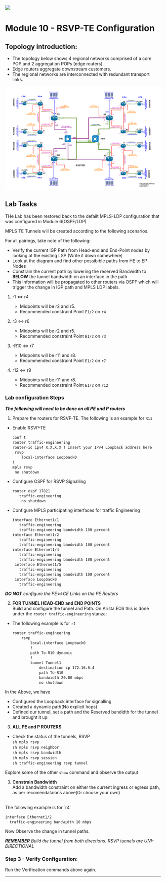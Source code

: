 ![](apnic_logo.png)

# Module 10 - RSVP-TE Configuration
## Topology introduction:
-	The topology below shows 4 regional networks comprised of a core POP and 2 aggregation POPs (edge routers).
-	Edge routers aggregate downstream customers.
-	The regional networks are interconnected with redundant transport links.

![](LabTopology-MPLS-20240523.png)

<div style="page-break-after: always;"></div>

## Lab Tasks

THe Lab has been restored back to the defailt MPLS-LDP configuration that was configured in Module 6(OSPF/LDP)


MPLS TE Tunnels will be created according to the following scenarios.

For all pairings, take note of the following:
* Verify the current IGP Path from Head-end and End-Point nodes by looking at the existing LSP (Write it down somewhere)
* Look at the diagram  and find other possibible paths from HE to EP Nodes<BR>
* Constrain the current path by lowering the reserved Bandwidth to **BELOW** the tunnel bandwidth on an interface in the path 
* This information will be propagated to other routers via OSPF which will trigger the change in IGP path and MPLS LDP labels.

1. r1 <=> r4

    * Midpoints will be r2 and r5.<BR>
    * Recommended constraint Point `E1/2` on `r4`

2. r3 <=> r6
    * Midpoints will be r2 and r5.<BR>
    * Recommended constraint Point `E1/2` on `r3`
3.  rR10 <=> r7
    * Midpoints will be r11 and r8.<BR>
    * Recommended constraint Point `E1/2` on `r7`

4. r12 <=> r9
    * Midpoints will be r11 and r8.<BR>
    * Recommended constraint Point `E1/2` on `r12`


### Lab configuration Steps
_**The following will need to be done on all PE and P routers**_

1. Prepare the routers for RSVP-TE.  The following is an example for `R11`<BR>
* Enable RSVP-TE
  ```
  conf t
  router traffic-engineering
  router-id ipv4 X.X.X.X ! Insert your IPv4 Loopback address here
   rsvp
      local-interface Loopback0
  !
  mpls rsvp
   no shutdown
  ```
* Configure OSPF for RSVP Signalling
  ```
  router ospf 17821
     traffic-engineering
      no shutdown
  ```
* Configure MPLS participating interfaces for traffic Engineering 
  ```
  interface Ethernet1/1
     traffic-engineering
     traffic-engineering bandwidth 100 percent
  interface Ethernet1/2
     traffic-engineering
     traffic-engineering bandwidth 100 percent
  interface Ethernet1/4
     traffic-engineering
     traffic-engineering bandwidth 100 percent
   interface Ethernet1/5
     traffic-engineering
     traffic-engineering bandwidth 100 percent
   interface Loopback0
     traffic-engineering
  ```
_**DO NOT** configure the PE<=>CE Links on the PE Routers_

2. **FOR TUNNEL HEAD-END and END POINTS** <BR>Build and configure the tunnel and Path.  On Arista EOS this is done under the `router traffic-engineering` stanza:<BR>
* The following example is for `r1`
    ```
    router traffic-engineering
        rsvp
            local-interface Loopback0
            !
            path To-R10 dynamic
            !
            tunnel Tunnel1
                destination ip 172.16.0.4
                path To-R10
                bandwidth 20.00 mbps
                no shutdown
    ```
In the Above, we have 
* Configured the Loopback interface for signalling     
* Created a dynamic path(No explicit hops)
* Defined our tunnel, set a path and the Reserved bandidth for the tunnel and brought it up

3. **ALL PE and P ROUTERS**
* Check the status of the tunnels, RSVP<BR>
`sh mpls rsvp`<BR>
`sh mpls rsvp neighbor`<BR>
`sh mpls rsvp bandwidth` <BR>
`sh mpls rsvp session`<BR>
`sh traffic-engineering rsvp tunnel`<BR>

Explore some of the other `show` command and observe the output

3. **Constrain Bandwidth**<BR>
Add a bandwidth constraint on either the current ingress or egress path, as per recomendataions above(Or choose your own)<BR>
<BR>
The following example is for `r4`<BR>

```
interface Ethernet1/2
  traffic-engineering bandwidth 10 mbps
```
  Now Observe the change in tunnel paths.
  
  _**REMEMBER** Build the tunnel from both directions.  RSVP tunnels are UNI-DIRECTIONAL_


### Step 3 - Verify Configuration:
Run the Verification commands above again.

***
